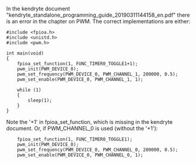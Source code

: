 In the kendryte document "kendryte_standalone_programming_guide_20190311144158_en.pdf" there is an error in the chapter on PWM. The correct implementations are either:
```
#include <fpioa.h>
#include <unistd.h>
#include <pwm.h>

int main(void)
{
    fpioa_set_function(1, FUNC_TIMER0_TOGGLE1+1);
    pwm_init(PWM_DEVICE_0);
    pwm_set_frequency(PWM_DEVICE_0, PWM_CHANNEL_1, 200000, 0.5);
    pwm_set_enable(PWM_DEVICE_0, PWM_CHANNEL_1, 1);

    while (1)
    {
        sleep(1);
    }
}
```
Note the '+1' in fpioa_set_function, which is missing in the kendryte document.
Or, if PWM_CHANNEL_0 is used (without the '+1'):

```
    fpioa_set_function(1, FUNC_TIMER0_TOGGLE1);
    pwm_init(PWM_DEVICE_0);
    pwm_set_frequency(PWM_DEVICE_0, PWM_CHANNEL_0, 200000, 0.5);
    pwm_set_enable(PWM_DEVICE_0, PWM_CHANNEL_0, 1);

```
